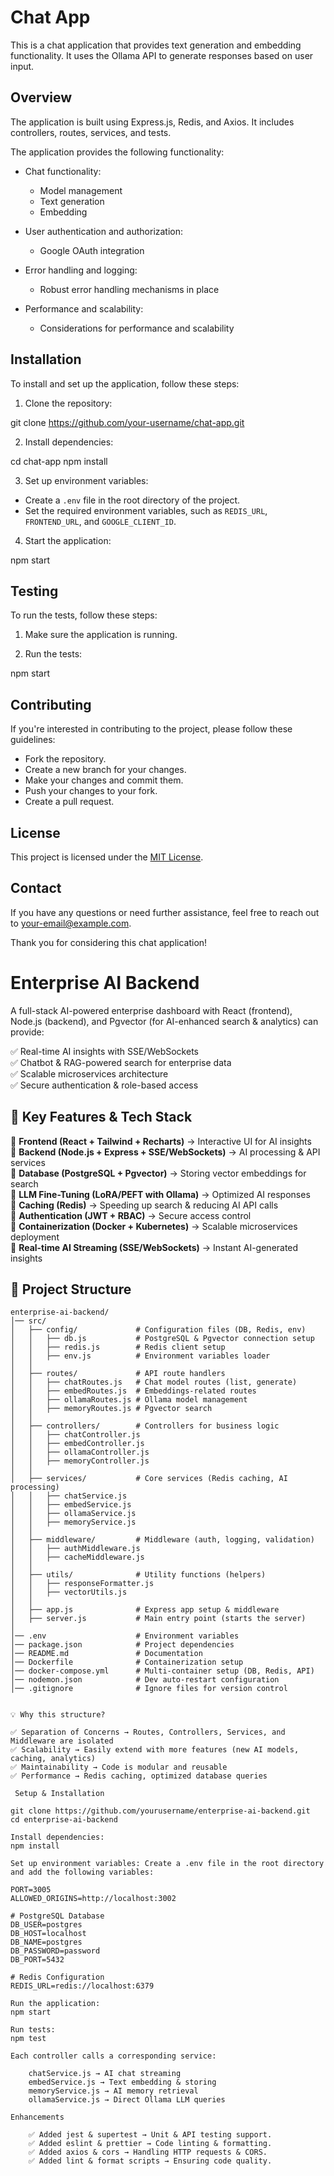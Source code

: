 # Chat App

This is a chat application that provides text generation and embedding functionality. It uses the Ollama API to generate responses based on user input.

## Overview

The application is built using Express.js, Redis, and Axios. It includes controllers, routes, services, and tests.

The application provides the following functionality:

- Chat functionality:
  - Model management
  - Text generation
  - Embedding

- User authentication and authorization:
  - Google OAuth integration

- Error handling and logging:
  - Robust error handling mechanisms in place

- Performance and scalability:
  - Considerations for performance and scalability

## Installation

To install and set up the application, follow these steps:

1. Clone the repository:

git clone https://github.com/your-username/chat-app.git


2. Install dependencies:

cd chat-app npm install


3. Set up environment variables:
- Create a `.env` file in the root directory of the project.
- Set the required environment variables, such as `REDIS_URL`, `FRONTEND_URL`, and `GOOGLE_CLIENT_ID`.

4. Start the application:

npm start


## Testing

To run the tests, follow these steps:

1. Make sure the application is running.

2. Run the tests:

npm start 


## Contributing

If you're interested in contributing to the project, please follow these guidelines:

- Fork the repository.
- Create a new branch for your changes.
- Make your changes and commit them.
- Push your changes to your fork.
- Create a pull request.

## License

This project is licensed under the [MIT License](LICENSE).

## Contact

If you have any questions or need further assistance, feel free to reach out to [your-email@example.com](mailto:your-email@example.com).

Thank you for considering this chat application!


# Enterprise AI Backend

A full-stack AI-powered enterprise dashboard with React (frontend), Node.js (backend), and Pgvector (for AI-enhanced search & analytics) can provide:

✅ Real-time AI insights with SSE/WebSockets  
✅ Chatbot & RAG-powered search for enterprise data  
✅ Scalable microservices architecture  
✅ Secure authentication & role-based access  

## 🚀 Key Features & Tech Stack

🔹 **Frontend (React + Tailwind + Recharts)** → Interactive UI for AI insights  
🔹 **Backend (Node.js + Express + SSE/WebSockets)** → AI processing & API services  
🔹 **Database (PostgreSQL + Pgvector)** → Storing vector embeddings for search  
🔹 **LLM Fine-Tuning (LoRA/PEFT with Ollama)** → Optimized AI responses  
🔹 **Caching (Redis)** → Speeding up search & reducing AI API calls  
🔹 **Authentication (JWT + RBAC)** → Secure access control  
🔹 **Containerization (Docker + Kubernetes)** → Scalable microservices deployment  
🔹 **Real-time AI Streaming (SSE/WebSockets)** → Instant AI-generated insights  

## 📂 Project Structure

```plaintext
enterprise-ai-backend/
│── src/
│   ├── config/             # Configuration files (DB, Redis, env)
│   │   ├── db.js           # PostgreSQL & Pgvector connection setup
│   │   ├── redis.js        # Redis client setup
│   │   ├── env.js          # Environment variables loader
│   │
│   ├── routes/             # API route handlers
│   │   ├── chatRoutes.js   # Chat model routes (list, generate)
│   │   ├── embedRoutes.js  # Embeddings-related routes
│   │   ├── ollamaRoutes.js # Ollama model management
│   │   ├── memoryRoutes.js # Pgvector search
│   │
│   ├── controllers/        # Controllers for business logic
│   │   ├── chatController.js
│   │   ├── embedController.js
│   │   ├── ollamaController.js
│   │   ├── memoryController.js
│   │
│   ├── services/           # Core services (Redis caching, AI processing)
│   │   ├── chatService.js
│   │   ├── embedService.js
│   │   ├── ollamaService.js
│   │   ├── memoryService.js
│   │
│   ├── middleware/         # Middleware (auth, logging, validation)
│   │   ├── authMiddleware.js
│   │   ├── cacheMiddleware.js
│   │
│   ├── utils/              # Utility functions (helpers)
│   │   ├── responseFormatter.js
│   │   ├── vectorUtils.js
│   │
│   ├── app.js              # Express app setup & middleware
│   ├── server.js           # Main entry point (starts the server)
│
│── .env                    # Environment variables
│── package.json            # Project dependencies
│── README.md               # Documentation
│── Dockerfile              # Containerization setup
│── docker-compose.yml      # Multi-container setup (DB, Redis, API)
│── nodemon.json            # Dev auto-restart configuration
│── .gitignore              # Ignore files for version control


💡 Why this structure?

✅ Separation of Concerns → Routes, Controllers, Services, and Middleware are isolated
✅ Scalability → Easily extend with more features (new AI models, caching, analytics)
✅ Maintainability → Code is modular and reusable
✅ Performance → Redis caching, optimized database queries

 Setup & Installation

git clone https://github.com/yourusername/enterprise-ai-backend.git
cd enterprise-ai-backend

Install dependencies:
npm install 

Set up environment variables: Create a .env file in the root directory and add the following variables:

PORT=3005
ALLOWED_ORIGINS=http://localhost:3002

# PostgreSQL Database
DB_USER=postgres
DB_HOST=localhost
DB_NAME=postgres
DB_PASSWORD=password
DB_PORT=5432

# Redis Configuration
REDIS_URL=redis://localhost:6379

Run the application:
npm start

Run tests:
npm test

Each controller calls a corresponding service:

    chatService.js → AI chat streaming
    embedService.js → Text embedding & storing
    memoryService.js → AI memory retrieval
    ollamaService.js → Direct Ollama LLM queries

Enhancements

    ✅ Added jest & supertest → Unit & API testing support.
    ✅ Added eslint & prettier → Code linting & formatting.
    ✅ Added axios & cors → Handling HTTP requests & CORS.
    ✅ Added lint & format scripts → Ensuring code quality.